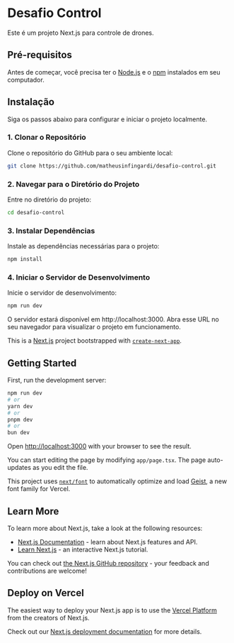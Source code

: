 # Desafio Control

Este é um projeto Next.js para controle de drones.

## Pré-requisitos

Antes de começar, você precisa ter o [Node.js](https://nodejs.org/) e o [npm](https://www.npmjs.com/) instalados em seu computador.

## Instalação

Siga os passos abaixo para configurar e iniciar o projeto localmente.

### 1. Clonar o Repositório

Clone o repositório do GitHub para o seu ambiente local:

```bash
git clone https://github.com/matheusinfingardi/desafio-control.git
```

### 2. Navegar para o Diretório do Projeto

Entre no diretório do projeto:

```bash
cd desafio-control
```

### 3. Instalar Dependências

Instale as dependências necessárias para o projeto:

```bash
npm install
```

### 4. Iniciar o Servidor de Desenvolvimento

Inicie o servidor de desenvolvimento:

```bash
npm run dev
```

O servidor estará disponível em http://localhost:3000. Abra esse URL no seu navegador para visualizar o projeto em funcionamento.























This is a [Next.js](https://nextjs.org) project bootstrapped with [`create-next-app`](https://nextjs.org/docs/app/api-reference/cli/create-next-app).

## Getting Started

First, run the development server:

```bash
npm run dev
# or
yarn dev
# or
pnpm dev
# or
bun dev
```

Open [http://localhost:3000](http://localhost:3000) with your browser to see the result.

You can start editing the page by modifying `app/page.tsx`. The page auto-updates as you edit the file.

This project uses [`next/font`](https://nextjs.org/docs/app/building-your-application/optimizing/fonts) to automatically optimize and load [Geist](https://vercel.com/font), a new font family for Vercel.

## Learn More

To learn more about Next.js, take a look at the following resources:

- [Next.js Documentation](https://nextjs.org/docs) - learn about Next.js features and API.
- [Learn Next.js](https://nextjs.org/learn) - an interactive Next.js tutorial.

You can check out [the Next.js GitHub repository](https://github.com/vercel/next.js) - your feedback and contributions are welcome!

## Deploy on Vercel

The easiest way to deploy your Next.js app is to use the [Vercel Platform](https://vercel.com/new?utm_medium=default-template&filter=next.js&utm_source=create-next-app&utm_campaign=create-next-app-readme) from the creators of Next.js.

Check out our [Next.js deployment documentation](https://nextjs.org/docs/app/building-your-application/deploying) for more details.
